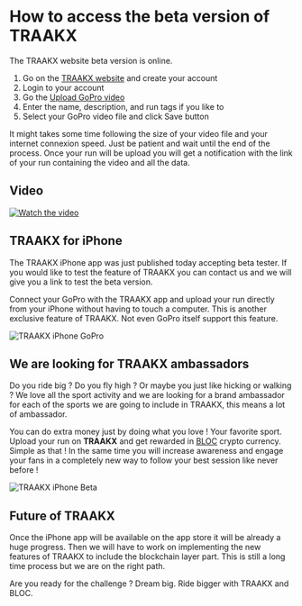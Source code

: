 
# **How to access the beta version of TRAAKX**

The TRAAKX website beta version is online.

1. Go on the [TRAAKX website](http://traakx.com/traakx/) and create your account
2. Login to your account
3. Go the [Upload GoPro video](http://traakx.com/traakx/run/upload_gopro_video)
4. Enter the name, description, and run tags if you like to
5. Select your GoPro video file and click Save button

It might takes some time following the size of your video file and your internet connexion speed. Just be patient and wait until the end of the process. Once your run will be upload you will get a notification with the link of your run containing the video and all the data.

## **Video**

[![Watch the video](https://img.youtube.com/vi/mvj_0NOjsfU/maxresdefault.jpg)](https://youtu.be/mvj_0NOjsfU)

## **TRAAKX for iPhone**

The TRAAKX iPhone app was just published today accepting beta tester. If you would like to test the feature of TRAAKX you can contact us and we will give you a link to test the beta version.

Connect your GoPro with the TRAAKX app and upload your run directly from your iPhone without having to touch a computer. This is another exclusive feature of TRAAKX. Not even GoPro itself support this feature.

![TRAAKX iPhone GoPro](TRAAKX-iphone-gopro.png)

## **We are looking for TRAAKX ambassadors**

Do you ride big ? Do you fly high ? Or maybe you just like hicking or walking ? We love all the sport activity and we are looking for a brand ambassador for each of the sports we are going to include in TRAAKX, this means a lot of ambassador.

You can do extra money just by doing what you love ! Your favorite sport. Upload your run on **TRAAKX** and get rewarded in [BLOC](http://bloc.money) crypto currency. Simple as that ! In the same time you will increase awareness and engage your fans in a completely new way to follow your best session like never before !

![TRAAKX iPhone Beta](TRAAKX-iphone-beta.jpg)

## **Future of TRAAKX**

Once the iPhone app will be available on the app store it will be already a huge progress. Then we will have to work on implementing the new features of TRAAKX to include the blockchain layer part. This is still a long time process but we are on the right path.

Are you ready for the challenge ? Dream big. Ride bigger with TRAAKX and BLOC.